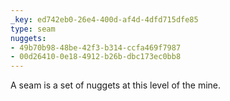 ```yaml
---
_key: ed742eb0-26e4-400d-af4d-4dfd715dfe85
type: seam
nuggets:
- 49b70b98-48be-42f3-b314-ccfa469f7987
- 00d26410-0e18-4912-b26b-dbc173ec0bb8
---
```


A seam is a set of nuggets at this level of the mine.
